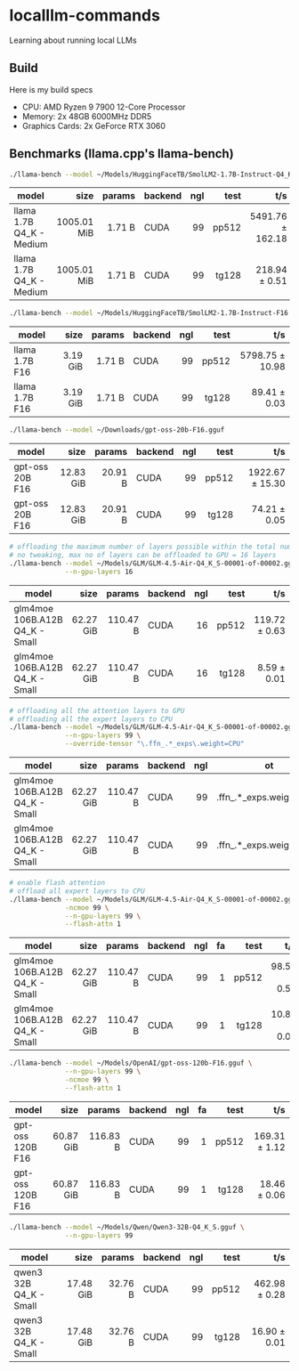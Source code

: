 # localllm-commands

Learning about running local LLMs

## Build

Here is my build specs

- CPU: AMD Ryzen 9 7900 12-Core Processor
- Memory: 2x 48GB 6000MHz DDR5
- Graphics Cards: 2x GeForce RTX 3060

## Benchmarks (llama.cpp's llama-bench)

```bash
./llama-bench --model ~/Models/HuggingFaceTB/SmolLM2-1.7B-Instruct-Q4_K_M.gguf
```

| model                          |       size |     params | backend    | ngl |            test |                  t/s |
| ------------------------------ | ---------: | ---------: | ---------- | --: | --------------: | -------------------: |
| llama 1.7B Q4_K - Medium         | 1005.01 MiB |     1.71 B | CUDA       |  99 |           pp512 |     5491.76 ± 162.18 |
| llama 1.7B Q4_K - Medium         | 1005.01 MiB |     1.71 B | CUDA       |  99 |           tg128 |        218.94 ± 0.51 |

```bash
./llama-bench --model ~/Models/HuggingFaceTB/SmolLM2-1.7B-Instruct-F16.gguf
```

| model                          |       size |     params | backend    | ngl |            test |                  t/s |
| ------------------------------ | ---------: | ---------: | ---------- | --: | --------------: | -------------------: |
| llama 1.7B F16                   |   3.19 GiB |     1.71 B | CUDA       |  99 |           pp512 |      5798.75 ± 10.98 |
| llama 1.7B F16                   |   3.19 GiB |     1.71 B | CUDA       |  99 |           tg128 |         89.41 ± 0.03 |

```bash
./llama-bench --model ~/Downloads/gpt-oss-20b-F16.gguf
```

| model                          |       size |     params | backend    | ngl |            test |                  t/s |
| ------------------------------ | ---------: | ---------: | ---------- | --: | --------------: | -------------------: |
| gpt-oss 20B F16                |  12.83 GiB |    20.91 B | CUDA       |  99 |           pp512 |      1922.67 ± 15.30 |
| gpt-oss 20B F16                |  12.83 GiB |    20.91 B | CUDA       |  99 |           tg128 |         74.21 ± 0.05 |

```bash
# offloading the maximum number of layers possible within the total number of VRAM to GPU
# no tweaking, max no of layers can be offloaded to GPU = 16 layers
./llama-bench --model ~/Models/GLM/GLM-4.5-Air-Q4_K_S-00001-of-00002.gguf \
              --n-gpu-layers 16
```

| model                          |       size |     params | backend    | ngl |            test |                  t/s |
| ------------------------------ | ---------: | ---------: | ---------- | --: | --------------: | -------------------: |
| glm4moe 106B.A12B Q4_K - Small |  62.27 GiB |   110.47 B | CUDA       |  16 |           pp512 |        119.72 ± 0.63 |
| glm4moe 106B.A12B Q4_K - Small |  62.27 GiB |   110.47 B | CUDA       |  16 |           tg128 |          8.59 ± 0.01 |

```bash
# offloading all the attention layers to GPU
# offloading all the expert layers to CPU
./llama-bench --model ~/Models/GLM/GLM-4.5-Air-Q4_K_S-00001-of-00002.gguf \
              --n-gpu-layers 99 \
              --override-tensor "\.ffn_.*_exps\.weight=CPU"
```

| model                          |       size |     params | backend    | ngl | ot                    |            test |                  t/s |
| ------------------------------ | ---------: | ---------: | ---------- | --: | --------------------- | --------------: | -------------------: |
| glm4moe 106B.A12B Q4_K - Small |  62.27 GiB |   110.47 B | CUDA       |  99 | \.ffn_.*_exps\.weight=CPU |           pp512 |         96.41 ± 0.65 |
| glm4moe 106B.A12B Q4_K - Small |  62.27 GiB |   110.47 B | CUDA       |  99 | \.ffn_.*_exps\.weight=CPU |           tg128 |         10.75 ± 0.04 |

```bash
# enable flash attention
# offload all expert layers to CPU
./llama-bench --model ~/Models/GLM/GLM-4.5-Air-Q4_K_S-00001-of-00002.gguf \
              -ncmoe 99 \
              --n-gpu-layers 99 \
              --flash-attn 1
```

| model                          |       size |     params | backend    | ngl | fa |            test |                  t/s |
| ------------------------------ | ---------: | ---------: | ---------- | --: | -: | --------------: | -------------------: |
| glm4moe 106B.A12B Q4_K - Small |  62.27 GiB |   110.47 B | CUDA       |  99 |  1 |           pp512 |         98.54 ± 0.58 |
| glm4moe 106B.A12B Q4_K - Small |  62.27 GiB |   110.47 B | CUDA       |  99 |  1 |           tg128 |         10.83 ± 0.07 |

```bash
./llama-bench --model ~/Models/OpenAI/gpt-oss-120b-F16.gguf \
              --n-gpu-layers 99 \
              -ncmoe 99 \
              --flash-attn 1
```

| model                          |       size |     params | backend    | ngl | fa |            test |                  t/s |
| ------------------------------ | ---------: | ---------: | ---------- | --: | -: | --------------: | -------------------: |
| gpt-oss 120B F16               |  60.87 GiB |   116.83 B | CUDA       |  99 |  1 |           pp512 |        169.31 ± 1.12 |
| gpt-oss 120B F16               |  60.87 GiB |   116.83 B | CUDA       |  99 |  1 |           tg128 |         18.46 ± 0.06 |

```bash
./llama-bench --model ~/Models/Qwen/Qwen3-32B-Q4_K_S.gguf \
              --n-gpu-layers 99
```

| model                          |       size |     params | backend    | ngl |            test |                  t/s |
| ------------------------------ | ---------: | ---------: | ---------- | --: | --------------: | -------------------: |
| qwen3 32B Q4_K - Small         |  17.48 GiB |    32.76 B | CUDA       |  99 |           pp512 |        462.98 ± 0.28 |
| qwen3 32B Q4_K - Small         |  17.48 GiB |    32.76 B | CUDA       |  99 |           tg128 |         16.90 ± 0.01 |

